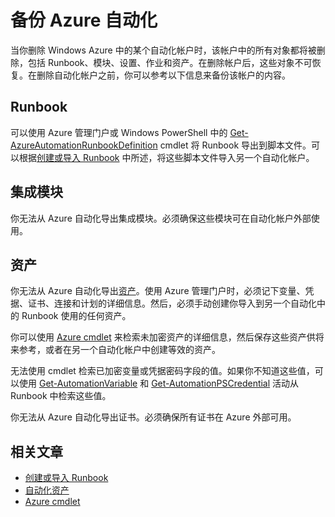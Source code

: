 <properties 
   pageTitle="备份 Azure 自动化"
   description="介绍如何备份自动化帐户的内容，以便在删除自动化帐户后可以保留这些内容。"
   services="automation"
   documentationCenter=""
   authors="bwren"
   manager="stevenka"
   editor="tysonn" />
<tags 
   ms.service="automation"
   ms.date="07/22/2015"
   wacn.date="09/15/2015" />

# 备份 Azure 自动化

当你删除 Windows Azure 中的某个自动化帐户时，该帐户中的所有对象都将被删除，包括 Runbook、模块、设置、作业和资产。在删除帐户后，这些对象不可恢复。在删除自动化帐户之前，你可以参考以下信息来备份该帐户的内容。

## Runbook

可以使用 Azure 管理门户或 Windows PowerShell 中的 [Get-AzureAutomationRunbookDefinition](https://msdn.microsoft.com/zh-CN/library/dn690269.aspx) cmdlet 将 Runbook 导出到脚本文件。可以根据[创建或导入 Runbook](https://msdn.microsoft.com/zh-CN/library/dn643637.aspx) 中所述，将这些脚本文件导入另一个自动化帐户。


## 集成模块

你无法从 Azure 自动化导出集成模块。必须确保这些模块可在自动化帐户外部使用。

## 资产

你无法从 Azure 自动化导出[资产](https://msdn.microsoft.com/zh-CN/library/dn939988.aspx)。使用 Azure 管理门户时，必须记下变量、凭据、证书、连接和计划的详细信息。然后，必须手动创建你导入到另一个自动化中的 Runbook 使用的任何资产。

你可以使用 [Azure cmdlet](https://msdn.microsoft.com/zh-CN/library/dn690262.aspx) 来检索未加密资产的详细信息，然后保存这些资产供将来参考，或者在另一个自动化帐户中创建等效的资产。

无法使用 cmdlet 检索已加密变量或凭据密码字段的值。如果你不知道这些值，可以使用 [Get-AutomationVariable](https://msdn.microsoft.com/zh-CN/library/dn940012.aspx) 和 [Get-AutomationPSCredential](https://msdn.microsoft.com/zh-CN/library/dn940015.aspx) 活动从 Runbook 中检索这些值。

你无法从 Azure 自动化导出证书。必须确保所有证书在 Azure 外部可用。

## 相关文章

- [创建或导入 Runbook](https://msdn.microsoft.com/zh-CN/library/dn643637.aspx)
- [自动化资产](https://msdn.microsoft.com/zh-CN/library/dn939988.aspx)
- [Azure cmdlet](https://msdn.microsoft.com/zh-CN/library/dn690262.aspx)

<!---HONumber=69-->